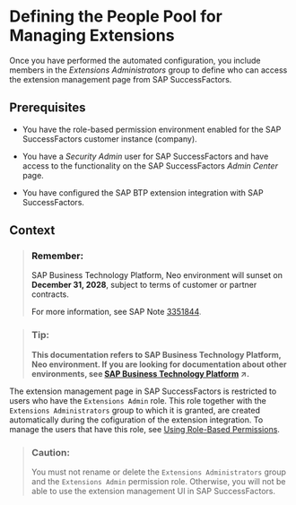 <!-- loioccd49f261d664ea4a0e8e18cdf44ddd4 -->

# Defining the People Pool for Managing Extensions

Once you have performed the automated configuration, you include members in the *Extensions Administrators* group to define who can access the extension management page from SAP SuccessFactors.



## Prerequisites

-   You have the role-based permission environment enabled for the SAP SuccessFactors customer instance \(company\).

-   You have a *Security Admin* user for SAP SuccessFactors and have access to the functionality on the SAP SuccessFactors *Admin Center* page.
-   You have configured the SAP BTP extension integration with SAP SuccessFactors.



<a name="loioccd49f261d664ea4a0e8e18cdf44ddd4__context_dd4_hh3_d2b"/>

## Context

> ### Remember:  
> SAP Business Technology Platform, Neo environment will sunset on **December 31, 2028**, subject to terms of customer or partner contracts.
> 
> For more information, see SAP Note [3351844](https://launchpad.support.sap.com/#/notes/3351844).

> ### Tip:  
> **This documentation refers to SAP Business Technology Platform, Neo environment. If you are looking for documentation about other environments, see [SAP Business Technology Platform](https://help.sap.com/viewer/65de2977205c403bbc107264b8eccf4b/Cloud/en-US/6a2c1ab5a31b4ed9a2ce17a5329e1dd8.html "SAP Business Technology Platform (SAP BTP) is an integrated offering comprised of four technology portfolios: database and data management, application development and integration, analytics, and intelligent technologies. The platform offers users the ability to turn data into business value, compose end-to-end business processes, and build and extend SAP applications quickly.") :arrow_upper_right:.**

The extension management page in SAP SuccessFactors is restricted to users who have the `Extensions Admin` role. This role together with the `Extensions Administrators` group to which it is granted, are created automatically during the cofiguration of the extension integration. To manage the users that have this role, see [Using Role-Based Permissions](https://help.sap.com/viewer/b569eee64d3f4159b2b5272ba7d6b127/LATEST/en-US/c7591a6c4e8e4ea6be131330a54dca3e.html).

> ### Caution:  
> You must not rename or delete the `Extensions Administrators` group and the `Extensions Admin` permission role. Otherwise, you will not be able to use the extension management UI in SAP SuccessFactors.

